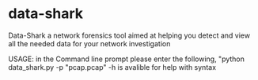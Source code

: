 # data-shark
Data-Shark a network forensics tool aimed at helping you detect and view all the needed data for your network investigation


USAGE:
in the Command line prompt please enter the following,
"python data_shark.py -p "pcap.pcap"
-h is avalible for help with syntax
